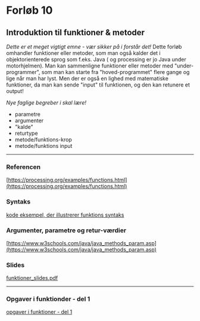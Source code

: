 # Forløb 10
## Introduktion til funktioner & metoder

*Dette er et meget vigtigt emne - vær sikker på i forstår det!*
Dette forløb omhandler funktioner eller metoder, som man også kalder det i objektorienterede sprog som f.eks. Java ( og processing er jo Java under motorhjelmen).
Man kan sammenligne funktioner eller metoder med "under-programmer", som man kan starte fra "hoved-programmet" flere gange og lige når man har lyst.
Men der er også en lighed med matematiske funktioner, da man kan sende "input" til funktionen, og den kan retunere et output!

*Nye faglige begreber i skal lære!*
- parametre
- argumenter
- "kalde"
- returtype
- metode/funktions-krop
- metode/funktions input

--------------------------------------------------------------------------------------------------------------------------------------------------

### Referencen
[https://processing.org/examples/functions.html](https://processing.org/examples/functions.html)

### Syntaks
[kode eksempel, der illustrerer funktions syntaks](kodeeksempel1.md)

### Argumenter, parametre og retur-værdier
[https://www.w3schools.com/java/java_methods_param.asp](https://www.w3schools.com/java/java_methods_param.asp)

### Slides
[funktioner_slides.pdf](funktioner_slides.pdf)

--------------------------------------------------------------------------------------------------------------------------------------------------

### Opgaver i funktionder - del 1
[opgaver i funktioner - del 1](Opgaver1.md)
